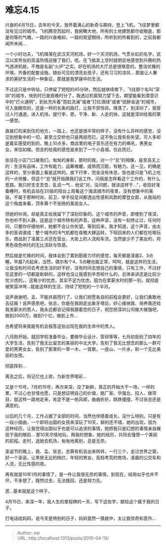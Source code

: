 # 难忘4.15


兴奋的4月15日，去年的今天，我怀着满心的新奇与期待，登上飞机，飞往梦里都没有见过的城市。飞机腾空而起时，我俯瞰大地，所有的土地建筑都尽收眼底，那是何等的气魄，一路的兴奋难抑，一路的观望期待，所听到的所看到的，之前我都闻所未闻…

一个小时功夫，飞机降落在武汉天河机场，好一个天河机场，气贯长虹的名字，武汉以其夸张的高温热情迎接了我们，哈，在飞抵其上空时就明显地感觉到升腾的热气透进机舱，不愧是名副“火炉”之实。好在机场的大厅总是很惬意的，整洁优雅的环境，齐备的配套设施，随处可见的漂亮女孩子，还有习习的凉风… 那是让人奢求的美好生活的一种象征，那就是我梦寐中的生活。

不过这只是中转站，只停留了短短的45分钟，然后就继续南下，飞往那个名叫“深圳”的城市，快到时已是夜晚时分了，我透过机窗努力望下去，期望能看到潜意识中的“灯火通明”，到处充斥着“霓虹流澜”或者“灯红酒绿”或者“纸醉金迷”的城市，可入我眼帘的，还是一样的长条的路灯，让我不禁惊异。降落了，到深圳了，我穿过人行通道，进入机场，提行李，恩，干净、新、人走的快，这就是深圳给我的第一感觉。

直接打的来到住的地方，一路上，也还是很平常的样子，没有什么异样的感觉，没见到想象中的一切，甚至立交桥也只是两层而已，这不免让我有些失望。可人多却是着实感受的到的，晚上10点多，商店里的电子音乐还在有力的嘶吼，男男女女，来往如梭。但总的给我的感觉是来到了一个小县城，仅此而已。

张总在小区门口接我们，匆匆的身影，那时的我，对一个“总”的相像，是至高无上的：生活有品味，工作有能力，运筹帷幄，成熟而沉稳，有魅力。这一见，的确是这样的，至少表面上看是这样的。放下行李，完全没有休息，饭也是只是飞机上吃的一点快餐，但这个“总”就开始跟我们谈工作，问我是怎样看这个工作的，有什么思路。我只好支支吾吾，乱说一气… 他说“对，没问题，就该这样干…”，收拾好准备睡时，有机会站在20层的阳台上观看这个海滨城市的夜景，没有想象中的美丽，不属于那种时尚、前卫、举手投足间都透出性感和风韵的摩登女郎，从我站的这个角度来看，顶多算个不张扬的美丽女人。

但她的吵闹，却是真正给我留下了深刻印象的。这个城市的声音，即使到了夜深，你也听不到人静，这是这个城市特有的声音。这种声音，没有一刻停止过，任何时间，只要你仔细地听，她都不会让你失望。等到后来，我才知道，这个声音，由太多的音调谱成：整个城市的冷气机都在夜晚大肆运转，下班回来的人们都在吃喝玩乐，商品到了凌晨三点还在营业，大街上的人流和车流，当然是少不了美女的，将黑色夜色哄托的无比活跃与性感。

然后就是忙碌的时间，我体会到了累到筋疲力尽的感觉，每天都是凌晨2、3点睡，早晨7点起床，当然，偶尔有个4、5点睡也属正常，呵呵，就是这样的生活，让我没有时间去考虑生活的好不好，没有时间去想自己的事情，只有工作，不过好在这里的一切都是新鲜的，这样也没让我感到辛苦啦什么的，总体来讲还是比较少忧少虑的。、这极少的忧虑，其实不足为忧虑，因为在拿薪水时的那一刻，就彻底被笑容冲垮…就是这样的生活，持续了短短的一个半月。

说声谢谢吧，孟，不能并肩而行了，让我们祝愿各自的前程会更好，让我们勇敢地去征服！说声感恩吧，张总，你是在我刚走出象牙塔后，好心接纳我、培养我还给我发薪水的恩人，我永远都会记得我跟着您的日子，祝您把深圳公司做大做强吧，做到2000万，做到1个亿，做到上市…

也希望将来我能有机会报答这些出现在我的生命中的贵人。

六月刚开始，就回学校准备毕业，要做毕业设计、答辩等等，七月初告别了四年的大学生活，告别了我无比留恋的美丽的中北大学，告别了我无比想念的那么一群可爱的男男女女，告别了那里的一草一木，一首歌，一座山，一片水，和一个无比美丽的女孩。

彻底挥别…

离去之后，将记忆也上锁，为新世界喝彩…

又是个15号，7月的15号，再次来深，没了新鲜，真正的开始大干一场，一样的累，不过心也甘情也愿，只是想证明自己的价值，跑厂家、华强北、招人、做项目，就这样一路地走来，肯定不是一帆风顺，曲曲折折，跌跌撞撞，不过张总还是满意的。

以后的几个月，工作占据了全部的时间，当然也伴随着成长，没什么特别。只是有一段小插曲，一个即将出国的女孩来深玩了10天，聊的还不错，她的出现，因为这种经历，让我觉得出国似乎也是可以追求的事情，她把我只是幻想的事情亲自展现于我的眼前… 那10天尽情地玩，用我的想象、她的经历，共同去憧憬一个美丽的前程。走时，送她去机场，匆匆地离别，总是无奈。

圣诞节的晚上，我、孟、张总，总算有机会出来转转，一行三个，走过世界之窗，好一个圣诞，让黑夜无比的绚烂，年轻的男女，高档考究的商场，凌晨的公交车和人流，无比性感的夜。

再有就是10年1月的事情了，是一件让我很无奈的事情，到现在，结局似乎也并不坏，不多想了，既然过去，无法挽回，还是努力先。

恩…基本就是这个样子。

4月15日，来深一年，我人生的里程碑的一天，写下这些字，献给这个属于我的日子。

打电话给妈妈，说今天是特别的日子，妈妈竟然一猜就中，太让我惊奇和意外…

---

> Author: xst  
> URL: http://localhost:1313/posts/2010-04-15/  

